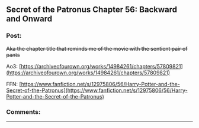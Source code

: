 ## Secret of the Patronus Chapter 56: Backward and Onward

### Post:

~~Aka the chapter title that reminds me of the movie with the sentient pair of pants~~

Ao3: [https://archiveofourown.org/works/14984261/chapters/57809821](https://archiveofourown.org/works/14984261/chapters/57809821)

FFN: [https://www.fanfiction.net/s/12975806/56/Harry-Potter-and-the-Secret-of-the-Patronus](https://www.fanfiction.net/s/12975806/56/Harry-Potter-and-the-Secret-of-the-Patronus)

### Comments:

---

